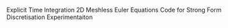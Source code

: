 Explicit Time Integration 2D Meshless Euler Equations Code for Strong Form Discretisation Experimentaiton 
